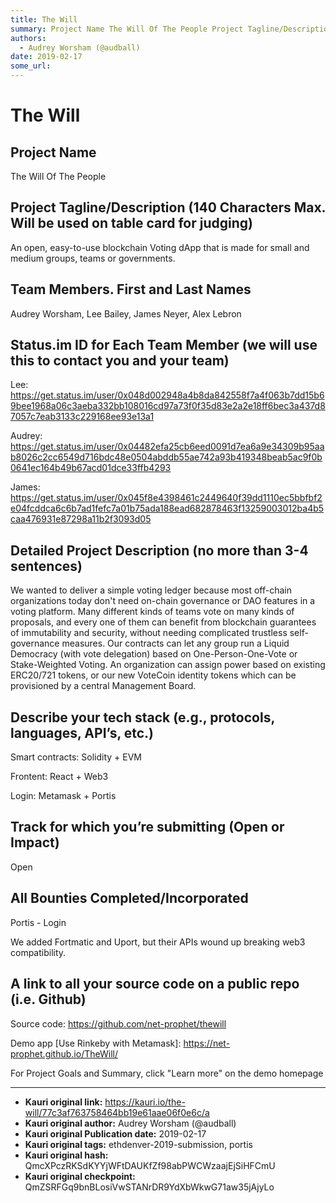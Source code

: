 ```yaml
---
title: The Will
summary: Project Name The Will Of The People Project Tagline/Description (140 Characters Max. Will be used on table card for judging) An open, easy-to-use blockchain Voting dApp that is made for small and medium groups, teams or governments. Team Members. First and Last Names Audrey Worsham, Lee Bailey, James Neyer, Alex Lebron Status.im ID for Each Team Member (we will use this to contact you and your team) Lee- https-//get.status.im/user/0x048d002948a4b8da842558f7a4f063b7dd15b69bee1968a06c3aeba332bb108
authors:
  - Audrey Worsham (@audball)
date: 2019-02-17
some_url: 
---
```


# The Will


## Project Name
The Will Of The People

## Project Tagline/Description (140 Characters Max. Will be used on table card for judging)
An open, easy-to-use blockchain Voting dApp that is made for small and medium groups, teams or governments.

## Team Members. First and Last Names
Audrey Worsham, 
Lee Bailey, 
James Neyer, 
Alex Lebron

## Status.im ID for Each Team Member (we will use this to contact you and your team)
Lee: https://get.status.im/user/0x048d002948a4b8da842558f7a4f063b7dd15b69bee1968a06c3aeba332bb108016cd97a73f0f35d83e2a2e18ff6bec3a437d87057c7eab3133c229168ee93e13a1

Audrey:
https://get.status.im/user/0x04482efa25cb6eed0091d7ea6a9e34309b95aab8026c2cc6549d716bdc48e0504abddb55ae742a93b419348beab5ac9f0b0641ec164b49b67acd01dce33ffb4293

James:
https://get.status.im/user/0x045f8e4398461c2449640f39dd1110ec5bbfbf2e04fcddca6c6b7ad1fefc7a01b75ada188ead682878463f13259003012ba4b5caa476931e87298a11b2f3093d05



## Detailed Project Description (no more than 3-4 sentences)
We wanted to deliver a simple voting ledger because most off-chain organizations today don't need on-chain governance or DAO features in a voting platform. Many different kinds of teams vote on many kinds of proposals, and every one of them can benefit from blockchain guarantees of immutability and security, without needing complicated trustless self-governance measures. Our contracts can let any group run a Liquid Democracy (with vote delegation) based on One-Person-One-Vote or Stake-Weighted Voting. An organization can assign power based on existing ERC20/721 tokens, or our new VoteCoin identity tokens which can be provisioned by a central Management Board.


## Describe your tech stack (e.g., protocols, languages, API’s, etc.)
Smart contracts: Solidity + EVM

Frontent: React + Web3

Login: Metamask + Portis

## Track for which you’re submitting (Open or Impact)
Open

## All Bounties Completed/Incorporated

Portis - Login

We added Fortmatic and Uport, but their APIs wound up breaking web3 compatibility.

## A link to all your source code on a public repo (i.e. Github)
Source code: https://github.com/net-prophet/thewill

Demo app [Use Rinkeby with Metamask]: https://net-prophet.github.io/TheWill/

For Project Goals and Summary, click "Learn more" on the demo homepage






---

- **Kauri original link:** https://kauri.io/the-will/77c3af763758464bb19e61aae06f0e6c/a
- **Kauri original author:** Audrey Worsham (@audball)
- **Kauri original Publication date:** 2019-02-17
- **Kauri original tags:** ethdenver-2019-submission, portis
- **Kauri original hash:** QmcXPczRKSdKYYjWFtDAUKfZf98abPWCWzaajEjSiHFCmU
- **Kauri original checkpoint:** QmZSRFGq9bnBLosiVwSTANrDR9YdXbWkwG71aw35jAjyLo



